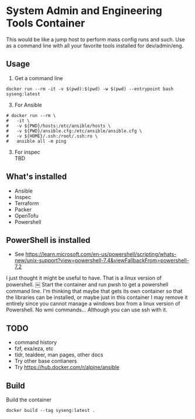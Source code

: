 # System Admin and Engineering Tools Container

This would be like a jump host to perform mass config runs and such.
Use as a command line with all your favorite tools installed for dev/admin/eng.



Usage
-----

1. Get a command line
```
docker run --rm -it -v $(pwd):$(pwd) -w $(pwd) --entrypoint bash syseng:latest
```

3. For Ansible

```
# docker run --rm \
# 	-it \
# 	-v ${PWD}/hosts:/etc/ansible/hosts \
# 	-v ${PWD}/ansible.cfg:/etc/ansible/ansible.cfg \
# 	-v ${HOME}/.ssh:/root/.ssh:ro \
# 	ansible all -m ping
```

3. For inspec \
TBD

## What's installed
- Ansible
- Inspec
- Terraform
- Packer
- OpenTofu
- Powershell

## PowerShell is installed
* See https://learn.microsoft.com/en-us/powershell/scripting/whats-new/unix-support?view=powershell-7.4&viewFallbackFrom=powershell-7.2

I just thought it might be useful to have.  That is a linux version of powershell. ￼
Start the container and run pwsh to get a powershell command line.
I'm thinking that maybe that gets its own container so that the libraries can be installed, or maybe just in this container
I may remove it entirely since you cannot manage a windows box from a linux version of Powershell.  No wmi commands...  Although you can use ssh with it.

## TODO
- command history
- fzf, exa/eza, etc
- tldr, tealdeer, man pages, other docs
- Try other base contianers
- Try https://hub.docker.com/r/alpine/ansible

## Build
Build the container
```
docker build --tag syseng:latest .
```

